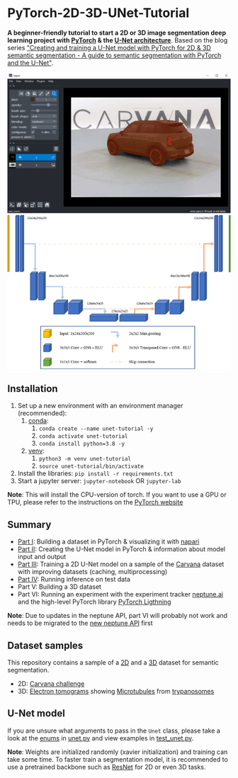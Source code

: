 # PyTorch-2D-3D-UNet-Tutorial

**A beginner-friendly tutorial to start a 2D or 3D 
image segmentation deep learning project with [PyTorch](https://pytorch.org/) & the [U-Net architecture](https://arxiv.org/pdf/1505.04597.pdf)**. 
Based on the blog series 
["Creating and training a U-Net model with PyTorch for 2D & 3D semantic segmentation - A guide to semantic segmentation with PyTorch and the U-Net"](https://johschmidt42.medium.com/creating-and-training-a-u-net-model-with-pytorch-for-2d-3d-semantic-segmentation-dataset-fb1f7f80fe55).

![image1](images/image1.png)
![image2](images/image2.png)

## Installation

1. Set up a new environment with an environment manager (recommended):
   1. [conda](https://docs.conda.io/en/latest/miniconda.html):
      1. `conda create --name unet-tutorial -y`
      2. `conda activate unet-tutorial`
      3. `conda install python=3.8 -y`
   2. [venv](https://docs.python.org/3/library/venv.html):
      1. `python3 -m venv unet-tutorial`
      2. `source unet-tutorial/bin/activate`
2. Install the libraries:
`pip install -r requirements.txt`
3. Start a jupyter server:
`jupyter-notebook` OR `jupyter-lab`

**Note**: This will install the CPU-version of torch. If you want to use a GPU or TPU, please refer to the instructions on the [PyTorch website](https://pytorch.org/)

## Summary

- [Part I](https://towardsdatascience.com/creating-and-training-a-u-net-model-with-pytorch-for-2d-3d-semantic-segmentation-dataset-fb1f7f80fe55): Building a dataset in PyTorch & visualizing it with [napari](https://napari.org/)
- [Part II](https://towardsdatascience.com/creating-and-training-a-u-net-model-with-pytorch-for-2d-3d-semantic-segmentation-model-building-6ab09d6a0862): Creating the U-Net model in PyTorch & information about model input and output
- [Part III](https://towardsdatascience.com/creating-and-training-a-u-net-model-with-pytorch-for-2d-3d-semantic-segmentation-training-3-4-8242d31de234): Training a 2D U-Net model on a sample of the [Carvana](Carvana) dataset with improving datasets (caching, multiprocessing)
- [Part IV](https://towardsdatascience.com/creating-and-training-a-u-net-model-with-pytorch-for-2d-3d-semantic-segmentation-inference-4-4-e52b074ddf6f): Running inference on test data 
- Part V: Building a 3D dataset
- Part VI: Running an experiment with the experiment tracker [neptune.ai](https://neptune.ai/) and the high-level PyTorch library [PyTorch Ligthning](https://www.pytorchlightning.ai/) 

**Note**: Due to updates in the neptune API, part VI will probably not work and needs to be migrated to the [new neptune API](https://docs.neptune.ai/links/migration-guide) first

## Dataset samples

This repository contains a sample of a [2D](Carvana) and a [3D](Microtubules3D) dataset for semantic segmentation.

- 2D: [Carvana challenge](https://www.kaggle.com/c/carvana-image-masking-challenge)
- 3D: [Electron tomograms](https://en.wikipedia.org/wiki/Electron_tomography) showing [Microtubules](https://en.wikipedia.org/wiki/Microtubule) from [trypanosomes](https://en.wikipedia.org/wiki/Trypanosoma)

## U-Net model

If you are unsure what arguments to pass in the `Unet` class, 
please take a look at the [enums](https://docs.python.org/3/library/enum.html) in [unet.py](unet.py) and view examples in [test_unet.py](test_unet.py).

**Note**: Weights are initialized randomly (xavier initialization) and training can take some time. 
To faster train a segmentation model, it is recommended to use a pretrained backbone such as [ResNet](https://pytorch.org/hub/pytorch_vision_resnet/) for 2D or even 3D tasks.